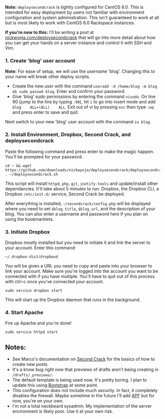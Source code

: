 **Note:** `deploysecondcrack` is tightly configured for CentOS 6.0. This is intended for easy deployment by users not familiar with environment configuration and system administration. This isn't guaranteed to work at all but is most likely to work with  CentOS 6.0 Rackspace instances. 

**If you're new to this:** I'll be writing a post at [nickwynja.com/deploysecondcrack](http://nickwynja.com/deploysecondcrack) that will go into more detail about how you can get your hands on a server instance and control it with SSH and Vim.

### 1. Create 'blog' user account

**Note:** For ease of setup, we will use the username 'blog'. Changing this to your name will break other deploy scripts.

- Create the new user with the command `useradd -d /home/blog -m blog && sudo passwd blog`. Enter and confirm your password.
- Give 'blog' sudo permissions by entering the command `visudo`. On line 90 (jump to the line by typing `:90`), hit `i` to go into insert mode and add `blog    ALL=(ALL)    ALL`. Exit out of vi by pressing `esc` then type `:wq` and press enter to save and quit. 

Next switch to your new 'blog' user account with the command `su blog`.

### 2. Install Environment, Dropbox, Second Crack, and deploysecondcrack

 Paste the following command and press enter to make the magic happen. You'll be prompted for your password.

    cd ~ && wget https://github.com/downloads/nickwynja/deploysecondcrack/deploysecondcrack.sh; . ~/deploysecondcrack.sh
    
This script will install `httpd`, `php`, `git`, `inotify-tools` and update/install other dependancies. It'll take about 5 minutes to run. Dropbox, the Dropbox CLI, a Dropbox `/etc/init.d/` service, Second Crack be deployed.

After everything is installed, `~/secondcrack/config.php` will be displayed where you need to set `$blog_title`, `$blog_url`, and the description of your blog. You can also enter a username and password here if you plan on using the bookmarklets.

### 3. Initiate Dropbox

Dropbox mostly installed but you need to initiate it and link the server to your account. Enter this command:

    ~/.dropbox-dist/dropboxd

You will be given a URL you need to copy and paste into your browser to link your account. Make sure you're logged into the account you want to be connected with if you have multiple. You'll have to quit out of this process with ctrl-c once you've connected your account.
    
    sudo service dropbox start

This will start up the Dropbox daemon that runs in the background.

### 4. Start Apache

Fire up Apache and you're done! 

    sudo service httpd start
    
## Notes:

- See Marco's documentation on [Second Crack](https://github.com/marcoarment/secondcrack) for the basics of how to create new posts.
- It's a know bug right now that previews of drafts aren't being creating in `/drafts/_previews/`.
- The default template is being used now. It's pretty boring. I plan to update this using [Bootstrap](http://twitter.github.com/bootstrap/) at some point.
- This configuration does not include much security. In fact, it completely disables the firewall. Maybe sometime in the future I'll add [APF](http://www.rfxn.com/projects/advanced-policy-firewall/) but for now, you're on your own.
- I'm not a total neckbeard sysadmin. My implementation of the server environment is likely poor. Use it at your own risk.